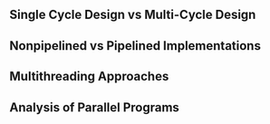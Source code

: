 ## Single Cycle Design vs Multi-Cycle Design
## Nonpipelined vs Pipelined Implementations
## Multithreading Approaches 


## Analysis of Parallel Programs
